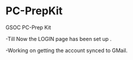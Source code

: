 # PC-PrepKit
GSOC PC-Prep Kit

-Till Now the LOGIN page has been set up . 

-Working on getting the account synced to GMail. 

